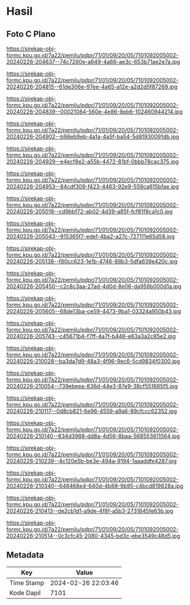 # Hasil

## Foto C Plano

https://sirekap-obj-formc.kpu.go.id/7a22/pemilu/pdpr/71/01/09/20/05/7101092005002-20240226-204637--74c7260e-a649-4a66-ae3c-653b71ae2e7a.jpg

https://sirekap-obj-formc.kpu.go.id/7a22/pemilu/pdpr/71/01/09/20/05/7101092005002-20240226-204815--61de306e-97ee-4a65-a12e-a2d2d5f87269.jpg

https://sirekap-obj-formc.kpu.go.id/7a22/pemilu/pdpr/71/01/09/20/05/7101092005002-20240226-204839--00021084-560e-4e86-8eb6-102460944214.jpg

https://sirekap-obj-formc.kpu.go.id/7a22/pemilu/pdpr/71/01/09/20/05/7101092005002-20240226-204902--b98eb9eb-4a1a-4a5f-ba54-5d81930091db.jpg

https://sirekap-obj-formc.kpu.go.id/7a22/pemilu/pdpr/71/01/09/20/05/7101092005002-20240226-204929--e4ecf8e2-a55b-4472-81bf-0bbb78cac375.jpg

https://sirekap-obj-formc.kpu.go.id/7a22/pemilu/pdpr/71/01/09/20/05/7101092005002-20240226-204953--84cdf309-f423-4463-92e9-559ca615bfae.jpg

https://sirekap-obj-formc.kpu.go.id/7a22/pemilu/pdpr/71/01/09/20/05/7101092005002-20240226-205018--cd9bbf72-ab02-4d39-a85f-fcf81f8ca1c0.jpg

https://sirekap-obj-formc.kpu.go.id/7a22/pemilu/pdpr/71/01/09/20/05/7101092005002-20240226-205043--915365f7-edef-4ba2-a27c-727111e65d58.jpg

https://sirekap-obj-formc.kpu.go.id/7a22/pemilu/pdpr/71/01/09/20/05/7101092005002-20240226-205138--f80cc623-1e1b-4746-88b3-5dfa639e420c.jpg

https://sirekap-obj-formc.kpu.go.id/7a22/pemilu/pdpr/71/01/09/20/05/7101092005002-20240226-205450--c2c8c3aa-27ad-4d0d-8e06-da956b000d1a.jpg

https://sirekap-obj-formc.kpu.go.id/7a22/pemilu/pdpr/71/01/09/20/05/7101092005002-20240226-205605--68de13ba-ce59-4473-9ba1-03324a950b43.jpg

https://sirekap-obj-formc.kpu.go.id/7a22/pemilu/pdpr/71/01/09/20/05/7101092005002-20240226-205743--c45671b4-f7ff-4a7f-b446-e63a3a2c85e2.jpg

https://sirekap-obj-formc.kpu.go.id/7a22/pemilu/pdpr/71/01/09/20/05/7101092005002-20240226-210028--ba3da7d9-48a3-4f96-9ec6-5cd9834f0300.jpg

https://sirekap-obj-formc.kpu.go.id/7a22/pemilu/pdpr/71/01/09/20/05/7101092005002-20240226-210054--739ebeea-836d-44e3-87e9-38cf551665f5.jpg

https://sirekap-obj-formc.kpu.go.id/7a22/pemilu/pdpr/71/01/09/20/05/7101092005002-20240226-210117--0d8cb821-6e96-4559-a9a6-89cfccc62352.jpg

https://sirekap-obj-formc.kpu.go.id/7a22/pemilu/pdpr/71/01/09/20/05/7101092005002-20240226-210140--834d3988-dd8a-4d56-8baa-568553611564.jpg

https://sirekap-obj-formc.kpu.go.id/7a22/pemilu/pdpr/71/01/09/20/05/7101092005002-20240226-210239--4c120e5b-be3e-494a-9194-1aaaddfe4287.jpg

https://sirekap-obj-formc.kpu.go.id/7a22/pemilu/pdpr/71/01/09/20/05/7101092005002-20240226-210340--648468e4-640d-4b88-9b95-c4bcd819828a.jpg

https://sirekap-obj-formc.kpu.go.id/7a22/pemilu/pdpr/71/01/09/20/05/7101092005002-20240226-210413--de2cb1d1-a9de-4f8f-a5b3-2731845fe63b.jpg

https://sirekap-obj-formc.kpu.go.id/7a22/pemilu/pdpr/71/01/09/20/05/7101092005002-20240226-210514--0c3cfc45-2080-4345-bd3c-ebe3549c48d5.jpg


## Metadata

| Key        | Value               |
| ---------- | ------------------- |
| Time Stamp | 2024-02-26 22:03:46 |
| Kode Dapil | 7101                |



